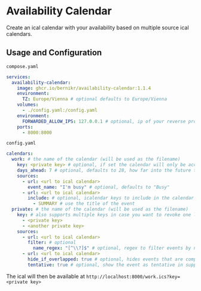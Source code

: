 # Availability Calendar

Create an ical calendar with your availability based on multiple source ical calendars.

## Usage and Configuration

`compose.yaml`

```yaml
services:
  availability-calendar:
    image: ghcr.io/bernikr/availability-calendar:1.1.4
    environment:
      TZ: Europe/Vienna # optional defaults to Europe/Vienna
    volumes:
      - ./config.yaml:/config.yaml
    environment:
      FORWARDED_ALLOW_IPS: 127.0.0.1 # optional, ip of your reverse proxy (if you're using one)
    ports:
      - 8000:8000
```

`config.yaml`

```yaml  
calendars:
  work: # the name of the calendar (will be used as the filename)
    key: <private key> # optional, if set the calendar will only be accessible with the key
    days_ahead: 7 # optional, defaults to 28, how far into the future to include events
    sources:
      - url: <url to ical calendar>
        event_name: "I'm busy" # optional, defaults to "Busy"
      - url: <url to ical calendar>
        include: # optional, icalendar keys to include in the calendar
          - SUMMARY # use the title of the event
  private: # the name of the calendar (will be used as the filename)
    key: # also supports multiple keys in case you want to revoke one later
      - <private key>
      - <another private key>
    sources:
      - url: <url to ical calendar>
        filter: # optional
          name_regex: "[^\\?]$" # optional, regex to filter events by name (example: hide events with a question mark at the end)
      - url: <url to ical calendar>
        hide_if_overlapped: true # optional, hides events that are completely covered by another event
        tentative: true # optional, show the event as tentative in supported clients
```

The ical will then be available at `http://localhost:8000/work.ics?key=<private key>`
